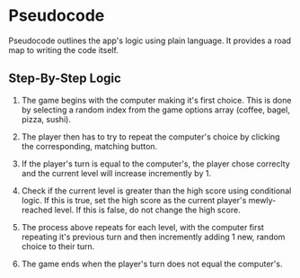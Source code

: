 # Pseudocode

Pseudocode outlines the app's logic using plain language. It provides a road map to writing the code itself.

## Step-By-Step Logic

1. The game begins with the computer making it's first choice. This is done by selecting a random index from the game options array (coffee, bagel, pizza, sushi).

2. The player then has to try to repeat the computer's choice by clicking the corresponding, matching button.

3. If the player's turn is equal to the computer's, the player chose correclty and the current level will increase incremently by 1.

4. Check if the current level is greater than the high score using conditional logic. If this is true, set the high score as the current player's mewly-reached level. If this is false, do not change the high score.

5. The process above repeats for each level, with the computer first repeating it's previous turn and then incremently adding 1 new, random choice to their turn.

6. The game ends when the player's turn does not equal the computer's.